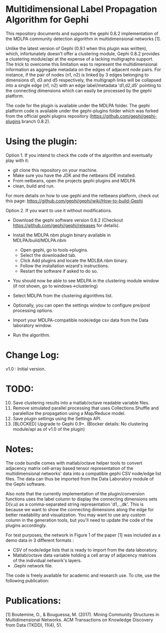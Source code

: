 Multidimensional Label Propagation Algorithm for Gephi
======================================================
This repository documents and supports the gephi 0.8.2 implementation of the MDLPA community detection algorithm in multidimensional networks [1].

Unlike the latest version of Gephi (0.9.1 when this plugin was written), which, infortunately doesn't offer a clustering module, Gephi 0.8.2 provides a clustering module/api at the expense of a lacking multigraphs support.
The trick to overcome this limitation was to represent the multidimensional information as aggregate metadata on the edges of adjacent node pairs.
For instance, if the pair of nodes (n1, n2) is linked by 3 edges belonging to dimensions d1, d3 and d5 respectively, the multigraph links will be collapsed
into a single edge (n1, n2) with an edge label/metadata 'd1,d2,d5' pointing to the connecting dimensions which can easily be processed by the gephi platform.

The code for the plugin is available under the MDLPA folder.
The gephi platform code is available under the gephi-plugins folder which was forked from the official gephi plugins repository (https://github.com/gephi/gephi-plugins branch 0.8.2).

Using the plugin:
=================
Option 1. If you intend to check the code of the algorithm and eventually play with it: 
- git clone this repository on your machine.
- Make sure you have the JDK and the netbeans IDE installed.
- From netbeans, open the projects gephi plugins and MDLPA
- clean, build and run.

For more details on how to use gephi and the netbeans platform, check out this page: https://github.com/gephi/gephi/wiki/How-to-build-Gephi

Option 2. If you want to use it without modifications.
- Download the gephi software version 0.8.2 (Checkout https://github.com/gephi/gephi/releases for details).
- Install the MDLPA nbm plugin binary available in MDLPA/build/MDLPA.nbm
  - Open gephi, go to tools->plugins.
  - Select the downloaded tab.
  - Click Add plugins and locate the MDLBA.nbm binary.
  - Follow the installation wizard's instructions.
  - Restart the software if asked to do so.

- You should now be able to see MDLPA in the clustering module window (if not shown, go to windows->clustering)
- Select MDLPA from the clustering algorithms list.
- Optionally, you can open the settings window to configure pre/post processing options.
- Import your MDLPA-compatible node/edge csv data from the Data laboratory window.
- Run the algorithm.

Change Log:
============
v1.0 : Initial version.

TODO:
=====
10. Save clustering results into a matlab/octave readable variable files.
13. Remove simulated parallel processing that uses Collections.Shuffle and paralellize the propagation using a Map/Reduce model.
20. Save plugin settings using the Settings API.
25. [BLOCKED] Upgrade to Gephi 0.9+. (Blocker details: No clustering module/api as of v1.0 of the plugin)

Notes:
======
The code bundle comes with matlab/octave helper tools to convert adjacency matrix cell-array based tensor representation of the multidimensional networks' data into a compatible gephi CSV node/edge list files.
The data can thus be imported from the Data Laboratory module of the Gephi software.

Also note that the currently implementation of the plugin/conversion functions uses the label column to display the connecting dimensions sets D(v,u) as a comma-separated string representation 'd1,..,dk'.
This is because we want to show the connecting dimensions along the edge for better readability and visualization.
You may want to use any custom column in the generation tools, but you'll need to update the code of the plugins accordingly.

For test purposes, the network in Figure 1 of the paper [1] was included as a demo data in 3 different formats :
- CSV of node/edge lists that is ready to import from the data laboratory.
- Matlab/octave data variable holding a cell array of adjacency matrices of the individual network's layers.
- .Gephi network file.

The code is freely available for academic and research use. To cite, use the following publication: 

Publications:
=============
[1] Boutemine, O., & Bouguessa, M. (2017). Mining Community Structures in Multidimensional Networks. ACM Transactions on Knowledge Discovery from Data (TKDD), 11(4), 51.
